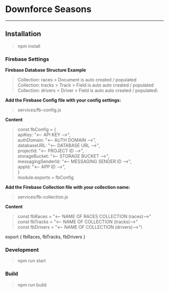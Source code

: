 # Downforce Seasons

---

## Installation

> npm install

### Firebase Settings

**Firebase Database Structure Example**

> Collection: races > Document is auto created / populated\
> Collection: tracks > Track > Field is auto auto created / populated\
> Collection: drivers > Driver > Field is auto auto created / populated\

**Add the Firebase Config file with your config settings:**

> services/fb-config.js

**Content**

> const fbConfig = {\
> apiKey: "<-- API KEY -->",\
> authDomain: "<-- AUTH DOMAIN -->",\
> databaseURL: "<-- DATABASE URL -->",\
> projectId: "<-- PROJECT ID -->",\
> storageBucket: "<-- STORAGE BUCKET -->",\
> messagingSenderId: "<-- MESSAGING SENDER ID -->",\
> appId: "<-- APP ID -->",\
> }\
> module.exports = fbConfig

**Add the Firebase Collection file with your collection name:**

> services/fb-collection.js

**Content**

> const fbRaces = "<-- NAME OF RACES COLLECTION (races)-->"\
> const fbTracks = "<-- NAME OF COLLECTION (tracks)-->"\
> const fbDrivers = "<-- NAME OF COLLECTION (drivers)-->"\

export { fbRaces, fbTracks, fbDrivers }

### Development

> npm run start

### Build

> npm run build
